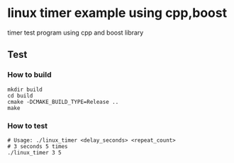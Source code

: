 # linux timer example using cpp,boost

timer test program using cpp and boost library

## Test

### How to build 

```shell
mkdir build
cd build
cmake -DCMAKE_BUILD_TYPE=Release ..
make
```

### How to test

``` shell
# Usage: ./linux_timer <delay_seconds> <repeat_count>
# 3 seconds 5 times
./linux_timer 3 5
```
